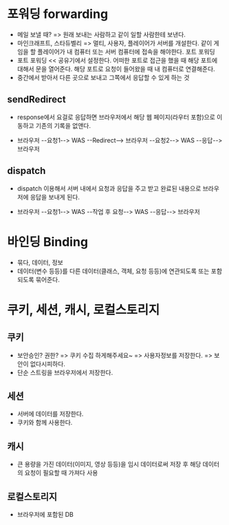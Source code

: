 # 포워딩 forwarding
- 메일 보낼 때? => 원래 보내는 사람하고 같이 일할 사람한테 보낸다.
- 마인크래프트, 스타듀벨리 => 멀티, 사용자, 플레이어가 서버를 개설한다. 같이 게임을 할 플레이어가 내 컴퓨터 또는 서버 컴퓨터에 접속을 해야한다. 포트 포워딩
- 포트 포워딩 << 공유기에서 설정한다. 어떠한 포트로 접근을 했을 때 해당 포트에 대해서 문을 열어준다. 해당 포트로 요청이 들어왔을 때 내 컴퓨터로 연결해준다.
- 중간에서 받아서 다른 곳으로 보내고 그쪽에서 응답할 수 있게 하는 것

## sendRedirect
- response에서 요걸로 응답하면 브라우저에서 해당 웹 페이지(라우터 포함)으로 이동하고 기존의 기록을 없앤다.

- 브라우저 --요청1--> WAS --Redirect--> 브라우저 --요청2--> WAS --응답--> 브라우저

## dispatch
- dispatch 이용해서 서버 내에서 요청과 응답을 주고 받고 완료된 내용으로 브라우저에 응답을 보내게 된다.

- 브라우저 --요청1--> WAS --작업 후 요청--> WAS --응답--> 브라우저

# 바인딩 Binding
- 묶다, 데이터, 정보
- 데이터(변수 등등)를 다른 데이터(클래스, 객체, 요청 등등)에 연관되도록 또는 포함되도록 묶어준다.

# 쿠키, 세션, 캐시, 로컬스토리지
## 쿠키
- 보안승인? 권한? => 쿠키 수집 하게해주세요~ => 사용자정보를 저장한다. => 보안이 없다시피하다.
- 단순 스트링을 브라우저에서 저장한다.

## 세션
- 서버에 데이터를 저장한다.
- 쿠키와 함께 사용한다.

## 캐시
- 큰 용량을 가진 데이터(이미지, 영상 등등)을 임시 데이터로써 저장 후 해당 데이터의 요청이 필요할 때 가져다 사용

## 로컬스토리지
- 브라우저에 포함된 DB






